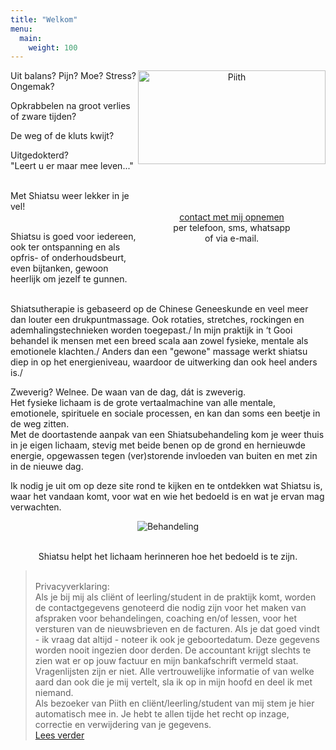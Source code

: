 ```yaml
---
title: "Welkom"
menu:
  main:
    weight: 100
---
```


<div style="float: right; width: 300px; text-align: center;"><a href="http://piith.nl"><img src="http://piith.nl/wp-content/uploads/2015/08/Piith-Logo_medium.png" alt="Piith" width="300" height="150"></a>
<p>&nbsp;</p>
<p>&nbsp;</p>
<p><span>&nbsp;</span><a href="/contact">contact met mij opnemen</a><span>&nbsp;<br>per telefoon, sms, whatsapp <br>of via e-mail.</span></p>
<p>&nbsp;</p>
</div>

Uit balans? Pijn? Moe? Stress? Ongemak?

Opkrabbelen na groot verlies of zware tijden?

De weg of de kluts kwijt?

Uitgedokterd?\
"Leert u er maar mee leven..."

\
Met Shiatsu weer lekker in je vel!

\
Shiatsu is goed voor iedereen, ook ter ontspanning en als opfris- of onderhoudsbeurt, even bijtanken, gewoon heerlijk om jezelf te gunnen.

\
Shiatsutherapie is gebaseerd op de Chinese Geneeskunde en veel meer dan louter een drukpuntmassage. Ook rotaties, stretches, rockingen en ademhalingstechnieken worden toegepast./
In mijn praktijk in ‘t Gooi behandel ik mensen met een breed scala aan zowel fysieke, mentale als emotionele klachten./
Anders dan een "gewone" massage werkt shiatsu diep in op het energieniveau, waardoor de uitwerking dan ook heel anders is./

Zweverig? Welnee. De waan van de dag, dát is zweverig.\
Het fysieke lichaam is de grote vertaalmachine van alle mentale, emotionele, spirituele en sociale processen, en kan dan soms een beetje in de weg zitten.\
Met  de doortastende aanpak van een Shiatsubehandeling kom je weer thuis in je eigen lichaam, stevig met beide benen op de grond en hernieuwde energie, opgewassen tegen (ver)storende invloeden van buiten en met zin in de nieuwe dag.

Ik nodig je uit om op deze site rond te kijken en te ontdekken wat Shiatsu is, waar het vandaan komt, voor wat en wie het bedoeld is en wat je ervan mag verwachten.

<center>

![Behandeling](/fotos/behandeling1.jpg)

\
Shiatsu helpt het lichaam herinneren hoe het bedoeld is te zijn.

</center>

>   \
>   Privacyverklaring:\
>   Als je bij mij als cliënt of leerling/student in de praktijk komt, worden de contactgegevens genoteerd die nodig zijn voor het maken van afspraken voor behandelingen, coaching en/of lessen, voor het versturen van de nieuwsbrieven en de facturen. Als je dat goed vindt - ik vraag dat altijd - noteer ik ook je geboortedatum. Deze gegevens worden nooit ingezien door derden. De accountant krijgt slechts te zien wat er op jouw factuur en mijn bankafschrift vermeld staat.\
>   Vragenlijsten zijn er niet. Alle vertrouwelijke informatie of van welke aard dan ook die je mij vertelt, sla ik op in mijn hoofd en deel ik met niemand.\
>   Als bezoeker van Piith en cliënt/leerling/student van mij stem je hier automatisch mee in. Je hebt te allen tijde het recht op inzage, correctie en verwijdering van je gegevens.\
>   [Lees verder](http://piith.nl/privacyverklaring)
